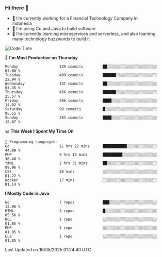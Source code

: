 ### Hi there 👋

<!--
**mazzama/mazzama** is a ✨ _special_ ✨ repository because its `README.md` (this file) appears on your GitHub profile.

Here are some ideas to get you started:

- 🔭 I’m currently working on ...
- 🌱 I’m currently learning ...
- 👯 I’m looking to collaborate on ...
- 🤔 I’m looking for help with ...
- 💬 Ask me about ...
- 📫 How to reach me: ...
- 😄 Pronouns: ...
- ⚡ Fun fact: ...
-->

- 🔭 I’m currently working for a Financial Technology Company in Indonesia
- :gun: I'm using Go and Java to build software
- 🌱 I’m currently learning microservices and serverless, and also learning many technology buzzwords to build it

<!--START_SECTION:waka-->
![Code Time](http://img.shields.io/badge/Code%20Time-3%2C923%20hrs%2056%20mins-blue)

📅 **I'm Most Productive on Thursday** 

```text
Monday                   139 commits         ██░░░░░░░░░░░░░░░░░░░░░░░   07.80 % 
Tuesday                  409 commits         ██████░░░░░░░░░░░░░░░░░░░   22.94 % 
Wednesday                131 commits         ██░░░░░░░░░░░░░░░░░░░░░░░   07.35 % 
Thursday                 456 commits         ██████░░░░░░░░░░░░░░░░░░░   25.57 % 
Friday                   266 commits         ████░░░░░░░░░░░░░░░░░░░░░   14.92 % 
Saturday                 99 commits          █░░░░░░░░░░░░░░░░░░░░░░░░   05.55 % 
Sunday                   283 commits         ████░░░░░░░░░░░░░░░░░░░░░   15.87 % 
```


📊 **This Week I Spent My Time On** 

```text
💬 Programming Languages: 
Go                       11 hrs 22 mins      ███████████░░░░░░░░░░░░░░   44.99 % 
PHP                      9 hrs 13 mins       █████████░░░░░░░░░░░░░░░░   36.48 % 
YAML                     2 hrs 31 mins       ██░░░░░░░░░░░░░░░░░░░░░░░   09.96 % 
CSS                      18 mins             ░░░░░░░░░░░░░░░░░░░░░░░░░   01.22 % 
Docker                   17 mins             ░░░░░░░░░░░░░░░░░░░░░░░░░   01.14 % 
```

**I Mostly Code in Java** 

```text
Go                       7 repos             ███░░░░░░░░░░░░░░░░░░░░░░   12.96 % 
HTML                     3 repos             █░░░░░░░░░░░░░░░░░░░░░░░░   05.56 % 
HCL                      1 repo              ░░░░░░░░░░░░░░░░░░░░░░░░░   01.85 % 
PHP                      1 repo              ░░░░░░░░░░░░░░░░░░░░░░░░░   01.85 % 
Lua                      1 repo              ░░░░░░░░░░░░░░░░░░░░░░░░░   01.85 % 
```




 Last Updated on 16/05/2025 01:24:40 UTC
<!--END_SECTION:waka-->
